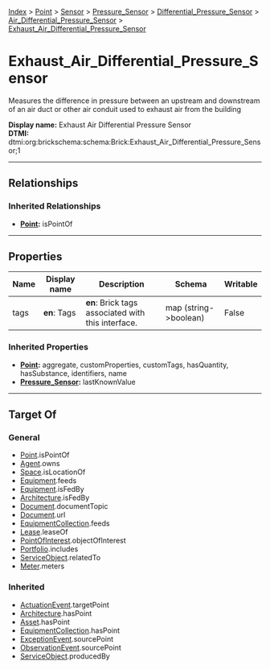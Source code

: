 [Index](../../../../../index.md) > [Point](../../../../Point.md) > [Sensor](../../../Sensor.md) > [Pressure_Sensor](../../Pressure_Sensor.md) > [Differential_Pressure_Sensor](../Differential_Pressure_Sensor.md) > [Air_Differential_Pressure_Sensor](Air_Differential_Pressure_Sensor.md) > [Exhaust_Air_Differential_Pressure_Sensor](#)
# Exhaust_Air_Differential_Pressure_Sensor

Measures the difference in pressure between an upstream and downstream of an air duct or other air conduit used to exhaust air from the building


**Display name:** Exhaust Air Differential Pressure Sensor<br />
**DTMI:** dtmi:org:brickschema:schema:Brick:Exhaust_Air_Differential_Pressure_Sensor;1

---

## Relationships

### Inherited Relationships
* **[Point](../../../../Point.md):** isPointOf

---

## Properties

|Name|Display name|Description|Schema|Writable|
|-|-|-|-|-|
|tags|**en**: Tags|**en**: Brick tags associated with this interface.|map (string->boolean)|False|
### Inherited Properties
* **[Point](../../../../Point.md):** aggregate, customProperties, customTags, hasQuantity, hasSubstance, identifiers, name
* **[Pressure_Sensor](../../Pressure_Sensor.md):** lastKnownValue

---

## Target Of
### General
* [Point](../../../../Point.md).isPointOf
* [Agent](../../../../../Agent/Agent.md).owns
* [Space](../../../../../Space/Space.md).isLocationOf
* [Equipment](../../../../../Asset/Equipment/Equipment.md).feeds
* [Equipment](../../../../../Asset/Equipment/Equipment.md).isFedBy
* [Architecture](../../../../../Space/Architecture/Architecture.md).isFedBy
* [Document](../../../../../Information/Document/Document.md).documentTopic
* [Document](../../../../../Information/Document/Document.md).url
* [EquipmentCollection](../../../../../Collection/Equipment-.md).feeds
* [Lease](../../../../../Event/Lease.md).leaseOf
* [PointOfInterest](../../../../../Information/PointOfInterest.md).objectOfInterest
* [Portfolio](../../../../../Collection/Portfolio.md).includes
* [ServiceObject](../../../../../Information/ServiceObject/ServiceObject.md).relatedTo
* [Meter](../../../../../Asset/Equipment/Meter/Meter.md).meters
### Inherited
* [ActuationEvent](../../../../../Event/Point-/ActuationEvent.md).targetPoint
* [Architecture](../../../../../Space/Architecture/Architecture.md).hasPoint
* [Asset](../../../../../Asset/Asset.md).hasPoint
* [EquipmentCollection](../../../../../Collection/Equipment-.md).hasPoint
* [ExceptionEvent](../../../../../Event/Point-/ExceptionEvent.md).sourcePoint
* [ObservationEvent](../../../../../Event/Point-/ObservationEvent.md).sourcePoint
* [ServiceObject](../../../../../Information/ServiceObject/ServiceObject.md).producedBy
